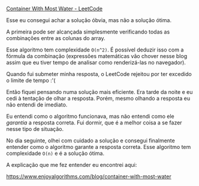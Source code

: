 [Container With Most Water - LeetCode](https://leetcode.com/problems/container-with-most-water/)

Esse eu consegui achar a solução óbvia, mas não a solução ótima.

A primeira pode ser alcançada simplesmente verificando todas as combinações entre as colunas do array.

Esse algoritmo tem complexidade `O(n^2)`. É possível deduzir isso com a fórmula da combinação (expressões matemáticas vão chover nesse blog assim que eu tiver tempo de analisar como renderizá-las no navegador).

Quando fui submeter minha resposta, o LeetCode rejeitou por ter excedido o limite de tempo :'(

Então fiquei pensando numa solução mais eficiente. Era tarde da noite e eu cedi à tentação de olhar a resposta. Porém, mesmo olhando a resposta eu não entendi de imediato.

Eu entendi como o algoritmo funcionava, mas não entendi como ele _garantia_ a resposta correta. Fui dormir, que é a melhor coisa a se fazer nesse tipo de situação.

No dia seguinte, olhei com cuidado a solução e consegui finalmente entender como o algoritmo garante a resposta correta. Esse algoritmo tem complexidade `O(n)` e é a solução ótima.

A explicação que me fez entender eu encontrei aqui:

https://www.enjoyalgorithms.com/blog/container-with-most-water
